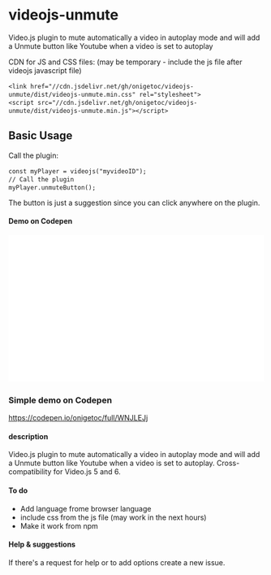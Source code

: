 # videojs-unmute
Video.js plugin to mute automatically a video in autoplay mode and will add a Unmute button like Youtube when a video is set to autoplay


CDN for JS and CSS files: (may be temporary - include the js file after videojs javascript file)

    <link href="//cdn.jsdelivr.net/gh/onigetoc/videojs-unmute/dist/videojs-unmute.min.css" rel="stylesheet">
    <script src="//cdn.jsdelivr.net/gh/onigetoc/videojs-unmute/dist/videojs-unmute.min.js"></script>


## Basic Usage  

Call the plugin: 

    const myPlayer = videojs("myvideoID");
    // Call the plugin
    myPlayer.unmuteButton();  
    


The button is just a suggestion since you can click anywhere on the plugin.

#### Demo on Codepen 
![View demo](https://raw.githubusercontent.com/onigetoc/videojs-unmute/main/unmuteButon.gif)

### Simple demo on Codepen  
https://codepen.io/onigetoc/full/WNJLEJj

#### description 
Video.js plugin to mute automatically a video in autoplay mode and will add a Unmute button like Youtube when a video is set to autoplay.
Cross-compatibility for Video.js 5 and 6.

#### To do
* Add language frome browser language
* include css from the js file (may work in the next hours)
* Make it work from npm

#### Help & suggestions 
If there's a request for help or to add options create a new issue.
